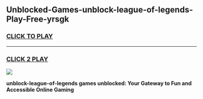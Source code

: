 
## Unblocked-Games-unblock-league-of-legends-Play-Free-yrsgk
<h3>
<a href="https://premium76.site?title=unblock-league-of-legends&ref=21A">CLICK TO PLAY</a></h3>
<hr>

<h3>
<a href="https://premium76.site?title=unblock-league-of-legends&ref=21A">CLICK 2 PLAY</a>
  
</h3>

<a href="https://premium76.site?title=unblock-league-of-legends&ref=21A"><img src="https://clearcache.store/games.png"></a>


**unblock-league-of-legends games unblocked: Your Gateway to Fun and Accessible Online Gaming**
